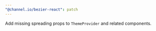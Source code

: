 ```yaml
---
"@channel.io/bezier-react": patch
---
```


Add missing spreading props to `ThemeProvider` and related components.
